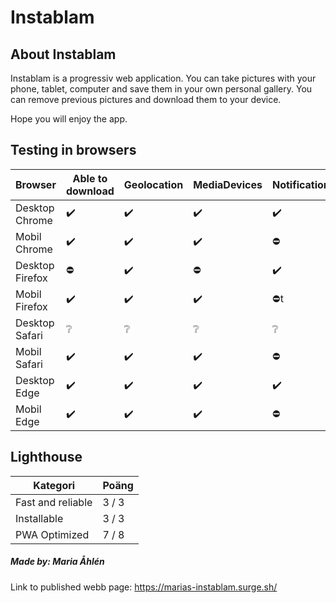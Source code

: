 # Instablam

## About Instablam
Instablam is a progressiv web application.
You can take pictures with your phone, tablet, computer and save them in your own personal gallery. 
You can remove previous pictures and download them to your device. 

Hope you will enjoy the app. 



## Testing in browsers
|Browser      |Able to download |Geolocation |MediaDevices |Notification |Offline |Push |
|----------------|--------|--------|-|-|-|-|
|Desktop Chrome  |✔️|✔️|✔️|✔️|Inte testat|Inte testat|Inte testat|
|Mobil Chrome    |✔️|✔️|✔️|⛔|Inte testat|Inte testat|Inte testat|
|Desktop Firefox |⛔|✔️|⛔|✔️|Inte testat|Inte testat|Inte testat|
|Mobil   Firefox |✔️|✔️|✔️|⛔t|Inte testat|Inte testat|Inte testat|
|Desktop Safari  |❔|❔|❔|❔|❔|❔|❔|
|Mobil   Safari  |✔️|✔️|✔️|⛔|Inte testat|Inte testat|Inte testat|
|Desktop Edge    |✔️|✔️|✔️|✔️|Inte testat|Inte testat|Inte testat|
|Mobil   Edge    |✔️|✔️|✔️|⛔|Inte testat|Inte testat|Inte testat|



## Lighthouse
|Kategori |Poäng |
|-|-|
|Fast and reliable | 3 / 3 |
|Installable | 3 / 3 |
|PWA Optimized | 7 / 8 |



##### Made by: Maria Åhlén
Link to published webb page: https://marias-instablam.surge.sh/
